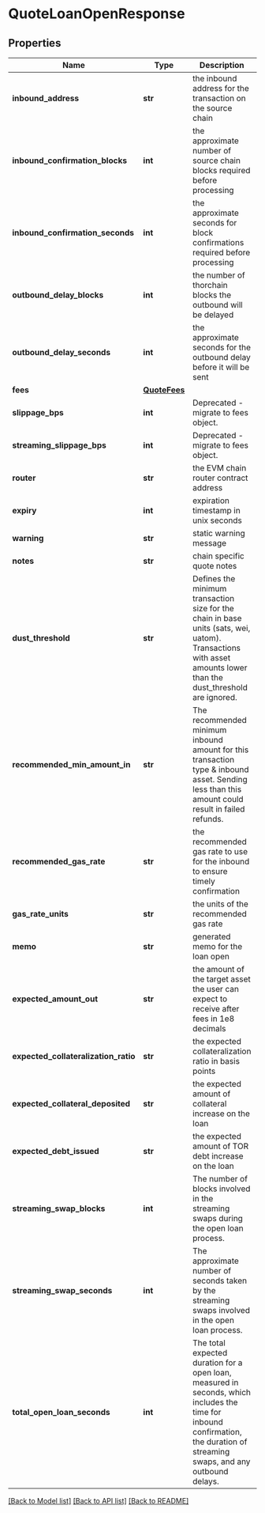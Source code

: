 # QuoteLoanOpenResponse

## Properties
Name | Type | Description | Notes
------------ | ------------- | ------------- | -------------
**inbound_address** | **str** | the inbound address for the transaction on the source chain | [optional] 
**inbound_confirmation_blocks** | **int** | the approximate number of source chain blocks required before processing | [optional] 
**inbound_confirmation_seconds** | **int** | the approximate seconds for block confirmations required before processing | [optional] 
**outbound_delay_blocks** | **int** | the number of thorchain blocks the outbound will be delayed | 
**outbound_delay_seconds** | **int** | the approximate seconds for the outbound delay before it will be sent | 
**fees** | [**QuoteFees**](QuoteFees.md) |  | 
**slippage_bps** | **int** | Deprecated - migrate to fees object. | [optional] 
**streaming_slippage_bps** | **int** | Deprecated - migrate to fees object. | [optional] 
**router** | **str** | the EVM chain router contract address | [optional] 
**expiry** | **int** | expiration timestamp in unix seconds | 
**warning** | **str** | static warning message | 
**notes** | **str** | chain specific quote notes | 
**dust_threshold** | **str** | Defines the minimum transaction size for the chain in base units (sats, wei, uatom). Transactions with asset amounts lower than the dust_threshold are ignored. | [optional] 
**recommended_min_amount_in** | **str** | The recommended minimum inbound amount for this transaction type &amp; inbound asset. Sending less than this amount could result in failed refunds. | [optional] 
**recommended_gas_rate** | **str** | the recommended gas rate to use for the inbound to ensure timely confirmation | 
**gas_rate_units** | **str** | the units of the recommended gas rate | 
**memo** | **str** | generated memo for the loan open | [optional] 
**expected_amount_out** | **str** | the amount of the target asset the user can expect to receive after fees in 1e8 decimals | 
**expected_collateralization_ratio** | **str** | the expected collateralization ratio in basis points | 
**expected_collateral_deposited** | **str** | the expected amount of collateral increase on the loan | 
**expected_debt_issued** | **str** | the expected amount of TOR debt increase on the loan | 
**streaming_swap_blocks** | **int** | The number of blocks involved in the streaming swaps during the open loan process. | 
**streaming_swap_seconds** | **int** | The approximate number of seconds taken by the streaming swaps involved in the open loan process. | 
**total_open_loan_seconds** | **int** | The total expected duration for a open loan, measured in seconds, which includes the time for inbound confirmation, the duration of streaming swaps, and any outbound delays. | 

[[Back to Model list]](../README.md#documentation-for-models) [[Back to API list]](../README.md#documentation-for-api-endpoints) [[Back to README]](../README.md)

